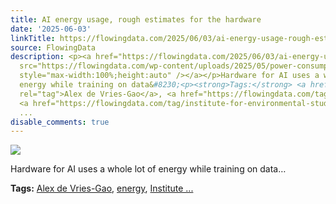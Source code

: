 ```yaml
---
title: AI energy usage, rough estimates for the hardware
date: '2025-06-03'
linkTitle: https://flowingdata.com/2025/06/03/ai-energy-usage-rough-estimates-for-the-hardware/
source: FlowingData
description: <p><a href="https://flowingdata.com/2025/06/03/ai-energy-usage-rough-estimates-for-the-hardware/"><img
  src="https://flowingdata.com/wp-content/uploads/2025/05/power-consumption-data-centers-750x294.jpg"
  style="max-width:100%;height:auto" /></a></p>Hardware for AI uses a whole lot of
  energy while training on data&#8230;<p><strong>Tags:</strong> <a href="https://flowingdata.com/tag/alex-de-vries-gao/"
  rel="tag">Alex de Vries-Gao</a>, <a href="https://flowingdata.com/tag/energy/" rel="tag">energy</a>,
  <a href="https://flowingdata.com/tag/institute-for-environmental-studies/" rel="tag">Institute
  ...
disable_comments: true
---
```

<p><a href="https://flowingdata.com/2025/06/03/ai-energy-usage-rough-estimates-for-the-hardware/"><img src="https://flowingdata.com/wp-content/uploads/2025/05/power-consumption-data-centers-750x294.jpg" style="max-width:100%;height:auto" /></a></p>Hardware for AI uses a whole lot of energy while training on data&#8230;<p><strong>Tags:</strong> <a href="https://flowingdata.com/tag/alex-de-vries-gao/" rel="tag">Alex de Vries-Gao</a>, <a href="https://flowingdata.com/tag/energy/" rel="tag">energy</a>, <a href="https://flowingdata.com/tag/institute-for-environmental-studies/" rel="tag">Institute ...